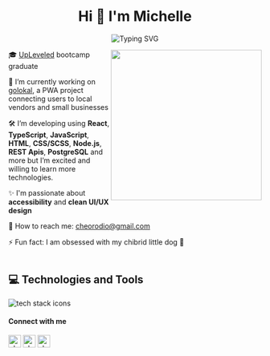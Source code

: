 <!-- <img src="https://github-production-user-asset-6210df.s3.amazonaws.com/121162907/252382667-093906ea-6487-4115-b6c1-faca1559c6ec.png" alt="banner"/> -->
<h1 align="center"> Hi 👋 I'm Michelle </h1>

<div align="center">
<img align="center" src="https://readme-typing-svg.demolab.com?font=Fira+Code&duration=3000&pause=100&color=FFF3E7&center=true&vCenter=true&width=435&lines=A+developer;A+storyteller;An+explorer;An+innovator" alt="Typing SVG" />
</div>

<!-- <h4 align="center"> A frontend developer based in Vienna, Austria with a keen eye for UI/UX design and a passion for accessibility </h4> -->

<picture> <img align="right" src="https://github.com/cheorodio/cheorodio/assets/121162907/8de4aca1-369a-4072-80dc-fe097e91a9be" width = 300px></picture>

🎓 [UpLeveled](https://github.com/upleveled) bootcamp graduate <br/>

🔭  I’m currently working on [golokal](https://github.com/cheorodio/golokal), a PWA project connecting users to local vendors and small businesses <br/>

🛠 I’m developing using **React**, **TypeScript**, **JavaScript**, **HTML**, **CSS/SCSS**, **Node.js**, **REST Apis**, **PostgreSQL** and more but I’m excited and willing to learn more technologies.

✨ I'm passionate about **accessibility** and **clean UI/UX design**

📧 How to reach me: cheorodio@gmail.com  

⚡ Fun fact: I am obsessed with my chibrid little dog 🐶
<br/>
<br/>
## 💻 Technologies and Tools
<img src="https://skillicons.dev/icons?i=js,ts,html,css,react,nodejs,nextjs,postgres,sass,tailwind,emotion,jest,git,github,figma,vscode&theme=dark&perline=16" alt="tech stack icons"/>

#### Connect with me
<p align="left">
 <a href="https://www.linkedin.com/in/michelleorodio/" target="blank"><img align="center" src="https://img.icons8.com/pulsar-color/48/null/linkedin.png" alt="cheorodio" height="25" width="25" /></a>
<a href="https://instagram.com/cheorodio" target="blank"><img align="center"  src="https://img.icons8.com/pulsar-color/48/null/instagram-new.png" alt="cheorodio" height="25" width="25" /></a>
  <a href="https://twitter.com/cheorodio" target="blank"><img align="center" src="https://img.icons8.com/cotton/64/null/twitter.png" alt="cheorodio" height="25" width="25" /></a>
</p> 
<!-- <img height="20" src="https://img.shields.io/badge/HTML5-E34F26?style=for-the-badge&logo=html5&logoColor=white" alt="html logo" /> <img height="20" src="https://img.shields.io/badge/CSS3-1572B6?style=for-the-badge&logo=css3&logoColor=white" alt="css logo"/> <img height="20"  src="https://img.shields.io/badge/JavaScript-323330?style=for-the-badge&logo=javascript&logoColor=F7DF1E" alt="javascript logo"/> <img height="20" src="https://img.shields.io/badge/typescript-%23007ACC.svg?style=for-the-badge&logo=typescript&logoColor=white" alt="typescript logo"/> <img height="20" src="https://img.shields.io/badge/React-20232A?style=for-the-badge&logo=react&logoColor=61DAFB" alt="react logo"/> <img height="20" src="https://img.shields.io/badge/Node.js-339933?style=for-the-badge&logo=nodedotjs&logoColor=white" alt="node.js logo"/> <img height="20" src="https://img.shields.io/badge/next.js-000000?style=for-the-badge&logo=nextdotjs&logoColor=white" alt="next.js logo"/> <img height="20" src="https://img.shields.io/badge/npm-CB3837?style=for-the-badge&logo=npm&logoColor=white" alt="npm logo"/> <img height="20"  src="https://img.shields.io/badge/Sass-CC6699?style=for-the-badge&logo=sass&logoColor=white" alt="sass logo"/> <img height="20"  src="https://img.shields.io/badge/postgres-%23316192.svg?style=for-the-badge&logo=postgresql&logoColor=white" alt="sass logo"/> <img height="20" src="https://img.shields.io/badge/-jest-%23C21325?style=for-the-badge&logo=jest&logoColor=white" alt="jest logo"/> <img height="20" src="https://img.shields.io/badge/Playwright-2EAD33.svg?style=for-the-badge&logo=Playwright&logoColor=white" alt="Playwright logo"/> <img height="20"  src="https://img.shields.io/badge/Figma-F24E1E?style=for-the-badge&logo=figma&logoColor=white" alt="figma logo" /> 
<br/>

## 🔥 Github Stat
<img src="https://github-readme-stats.vercel.app/api?username=cheorodio&show_icons=true&hide=contribs,prs&cache_seconds=86400&theme=dark" height="140px" />        <img src="https://streak-stats.demolab.com/?user=cheorodio&theme=dark" height="140px"  /> <br/> -->

